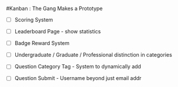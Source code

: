 #Kanban : The Gang Makes a Prototype

- [ ] Scoring System 
- [ ] Leaderboard Page - show statistics
- [ ] Badge Reward System
- [ ] Undergraduate / Graduate / Professional distinction in categories
- [ ] Question Category Tag - System to dynamically add
- [ ] Question Submit - Username beyond just email addr


